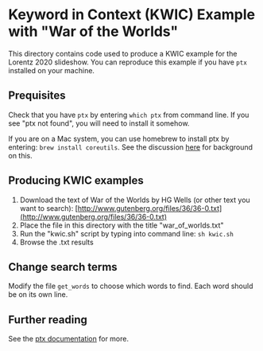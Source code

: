 # Keyword in Context (KWIC) Example with "War of the Worlds"

This directory contains code used to produce a KWIC example for the Lorentz 2020 slideshow. You can reproduce this example if you have `ptx` installed on your machine.

## Prequisites

Check that you have `ptx` by entering `which ptx` from command line. If you see "ptx not found", you will need to install it somehow. 

If you are on a Mac system, you can use homebrew to install ptx by entering:
`brew install coreutils`. See the discussion [here](https://gist.github.com/skyzyx/3438280b18e4f7c490db8a2a2ca0b9da) for background on this.

## Producing KWIC examples

1. Download the text of War of the Worlds by HG Wells (or other text you want to search): [http://www.gutenberg.org/files/36/36-0.txt](http://www.gutenberg.org/files/36/36-0.txt)
2. Place the file in this directory with the title "war_of_worlds.txt"
3. Run the "kwic.sh" script by typing into command line: `sh kwic.sh`
4. Browse the .txt results

## Change search terms

Modify the file `get_words` to choose which words to find. Each word should be on its own line.

## Further reading

See the [ptx documentation](https://www.gnu.org/software/coreutils/manual/html_node/ptx-invocation.html#ptx-invocation) for more.
